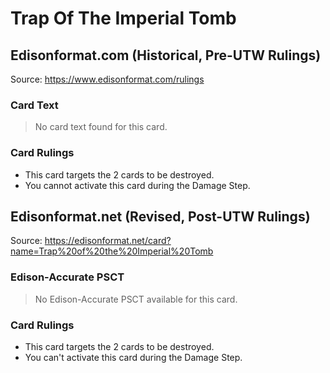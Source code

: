 # Trap Of The Imperial Tomb

## Edisonformat.com (Historical, Pre-UTW Rulings)

Source: https://www.edisonformat.com/rulings

### Card Text

> No card text found for this card.

### Card Rulings

*   This card targets the 2 cards to be destroyed.
*   You cannot activate this card during the Damage Step.

## Edisonformat.net (Revised, Post-UTW Rulings)

Source: https://edisonformat.net/card?name=Trap%20of%20the%20Imperial%20Tomb

### Edison-Accurate PSCT

> No Edison-Accurate PSCT available for this card.

### Card Rulings

*   This card targets the 2 cards to be destroyed.
*   You can't activate this card during the Damage Step.
            